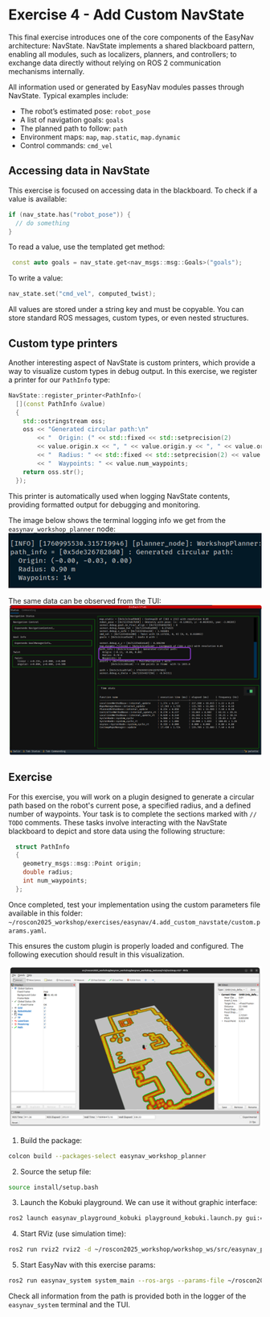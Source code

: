 # Exercise 4 - Add Custom NavState

This final exercise introduces one of the core components of the EasyNav architecture: NavState. NavState implements a shared blackboard pattern, enabling all modules, such as localizers, planners, and controllers; to exchange data directly without relying on ROS 2 communication mechanisms internally.

All information used or generated by EasyNav modules passes through NavState. Typical examples include:
- The robot’s estimated pose: `robot_pose`
- A list of navigation goals: `goals`
- The planned path to follow: `path`
- Environment maps: `map`, `map.static`, `map.dynamic`
- Control commands: `cmd_vel`


## Accessing data in NavState
This exercise is focused on accessing data in the blackboard. To check if a value is available:
```cpp
if (nav_state.has("robot_pose")) {
  // do something
}
```

To read a value, use the templated get method:
```cpp
 const auto goals = nav_state.get<nav_msgs::msg::Goals>("goals");
```

To write a value:
```cpp
nav_state.set("cmd_vel", computed_twist);
```

All values are stored under a string key and must be copyable.
You can store standard ROS messages, custom types, or even nested structures.


## Custom type printers
Another interesting aspect of NavState is custom printers, which provide a way to visualize custom types in debug output. In this exercise, we register a printer for our `PathInfo` type:

```cpp
NavState::register_printer<PathInfo>(
  [](const PathInfo &value)
  {
    std::ostringstream oss;
    oss << "Generated circular path:\n"
        << "  Origin: (" << std::fixed << std::setprecision(2)
        << value.origin.x << ", " << value.origin.y << ", " << value.origin.z << ")\n"
        << "  Radius: " << std::fixed << std::setprecision(2) << value.radius << " m\n"
        << "  Waypoints: " << value.num_waypoints;
    return oss.str();
  });
```

This printer is automatically used when logging NavState contents, providing formatted output for debugging and monitoring.

The image below shows the terminal logging info we get from the `easynav_workshop_planner` node:
![path_navstate](img/path_navstate.png)

The same data can be observed from the TUI:
![tui circular](img/tui_circular.png)

## Exercise

For this exercise, you will work on a plugin designed to generate a circular path based on the robot's current pose, a specified radius, and a defined number of waypoints. Your task is to complete the sections marked with `// TODO` comments. These tasks involve interacting with the NavState blackboard to depict and store data using the following structure:

```cpp
  struct PathInfo
  {
    geometry_msgs::msg::Point origin;
    double radius;
    int num_waypoints;
  };
```

Once completed, test your implementation using the custom parameters file available in this folder: `~/roscon2025_workshop/exercises/easynav/4.add_custom_navstate/custom.params.yaml`.

This ensures the custom plugin is properly loaded and configured. The following execution should result in this visualization.

![alt text](img/circular_path.png)

1. Build the package:
 ```bash
colcon build --packages-select easynav_workshop_planner
```
2. Source the setup file:
```bash
source install/setup.bash
```
3. Launch the Kobuki playground. We can use it without graphic interface:
```bash
ros2 launch easynav_playground_kobuki playground_kobuki.launch.py gui:=false
```

4. Start RViz (use simulation time):
```bash
ros2 run rviz2 rviz2 -d ~/roscon2025_workshop/workshop_ws/src/easynav_playground/easynav_workshop_testcase/rviz/costmap.rviz 
```
5. Start EasyNav with this exercise params:
```bash
ros2 run easynav_system system_main --ros-args --params-file ~/roscon2025_workshop/exercises/easynav/4.add_custom_navstate/custom.params.yaml 
```

Check all information from the path is provided both in the logger of the `easynav_system` terminal and the TUI.
